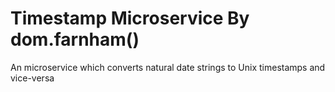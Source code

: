 # Timestamp Microservice By dom.farnham()
An microservice which converts natural date strings to Unix timestamps and vice-versa